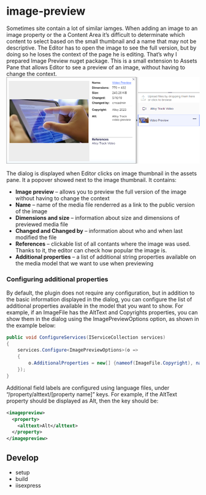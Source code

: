 # image-preview
Sometimes site contain a lot of similar iamges. When adding an image to an image property or the a Content Area it’s difficult to determinate which content to select based on the small thumbnail and a name that may not be descriptive. The Editor has to open the image to see the full version, but by doing so he loses the context of the page he is editing. That’s why I prepared Image Preview nuget package. This is a small extension to Assets Pane that allows Editor to see a preview of an image, without having to change the context.
![Image preview extension overview](/assets/image_preview.png "Image preview extension overview")

The dialog is displayed when Editor clicks on image thumbnail in the assets pane. It a popover showed next to the image thumbnail. It contains:

* **Image preview** – allows you to preview the full version of the image without having to change the context
* **Name** – name of the media file renderred as a link to the public version of the image
* **Dimensions and size** – information about size and dimensions of previewed media file
* **Changed and Changed by** – information about who and when last modified the file
* **References** – clickable list of all contants where the image was used. Thanks to it, the editor can check how popular the image is.
* **Additional properties** – a list of additional string properties available on the media model that we want to use when previewing

### Configuring additional properties ###

By default, the plugin does not require any configuration, but in addition to the basic information displayed in the dialog, you can configure the list of additional properties available in the model that you want to show. For example, if an ImageFile has the AltText and Copyrights properties, you can show them in the dialog using the ImagePreviewOptions option, as shown in the example below:

```c#
public void ConfigureServices(IServiceCollection services)
{
    services.Configure<ImagePreviewOptions>(o =>
    {
        o.AdditionalProperties = new[] {nameof(ImageFile.Copyright), nameof(ImageFile.AltText)};
    });
}
```

Additional field labels are configured using language files, under “/property/alttext/[property name]” keys. For example, if the AltText property should be displayed as Alt, then the key should be:

```xml
<imagepreview>
  <property>
    <alttext>Alt</alttext>
  </property>
</imagepreview>
```

## Develop

* setup 
* build
* iisexpress
